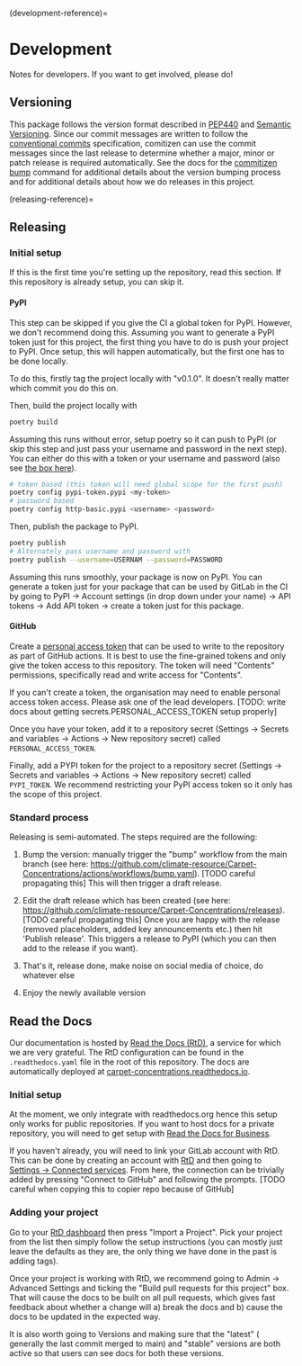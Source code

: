(development-reference)=
# Development

Notes for developers. If you want to get involved, please do!

## Versioning

This package follows the version format described in
[PEP440](https://peps.python.org/pep-0440/) and
[Semantic Versioning](https://semver.org/). Since our commit messages are
written to follow the
[conventional commits](https://www.conventionalcommits.org/en/v1.0.0/)
specification, comitizen can use the commit messages since the last release to
determine whether a major, minor or patch release is required automatically.
See the docs for the
[commitizen bump](https://commitizen-tools.github.io/commitizen/bump/)
command for additional details about the version bumping process and
[](releasing-reference) for additional details about how we do releases in
this project.

(releasing-reference)=
## Releasing

### Initial setup

If this is the first time you're setting up the repository, read this section.
If this repository is already setup, you can skip it.

#### PyPI

This step can be skipped if you give the CI a global token for PyPI. However,
we don't recommend doing this. Assuming you want to generate a PyPI token just
for this project, the first thing you have to do is push your project to PyPI.
Once setup, this will happen automatically, but the first one has to be done
locally.

To do this, firstly tag the project locally with "v0.1.0". It doesn't really
matter which commit you do this on.

Then, build the project locally with

```bash
poetry build
```

Assuming this runs without error, setup poetry so it can push to PyPI (or skip
this step and just pass your username and password in the next step). You can
either do this with a token or your username and password (also see
[the box here](https://python-poetry.org/docs/repositories/#configuring-credentials)).

```bash
# token based (this token will need global scope for the first push)
poetry config pypi-token.pypi <my-token>
# password based
poetry config http-basic.pypi <username> <password>
```

Then, publish the package to PyPI.

```bash
poetry publish
# Alternately pass username and password with
poetry publish --username=USERNAM --password=PASSWORD
```

Assuming this runs smoothly, your package is now on PyPI. You can generate a
token just for your package that can be used by GitLab in the CI by going to
PyPI -> Account settings (in drop down under your name) -> API tokens -> Add
API token -> create a token just for this package.

#### GitHub

Create a [personal access token](https://docs.github.com/en/enterprise-server@3.4/authentication/keeping-your-account-and-data-secure/managing-your-personal-access-tokens#about-personal-access-tokens)
that can be used to write to the repository as part of GitHub actions. It is best to use the fine-grained tokens and only give the token access to this repository. The token will need "Contents" permissions, specifically read and write access for "Contents".

If you can't create a token, the organisation may need to enable personal access token access. Please ask one of the lead developers.
[TODO: write docs about getting secrets.PERSONAL_ACCESS_TOKEN setup properly]

Once you have your token, add it to a repository secret (Settings ->
Secrets and variables -> Actions -> New repository secret) called
`PERSONAL_ACCESS_TOKEN`.

Finally, add a PYPI token for the project to a repository secret (Settings ->
Secrets and variables -> Actions -> New repository secret) called `PYPI_TOKEN`.
We recommend restricting your PyPI access token so it only has the scope of
this project.

### Standard process

Releasing is semi-automated. The steps required are the following:

1. Bump the version: manually trigger the "bump" workflow from the main branch
   (see here:
   https://github.com/climate-resource/Carpet-Concentrations/actions/workflows/bump.yaml).
   [TODO careful propagating this]
   This will then trigger a draft release.

1. Edit the draft release which has been created
   (see here:
   https://github.com/climate-resource/Carpet-Concentrations/releases).
   [TODO careful propagating this]
   Once you are happy with the release (removed placeholders, added key
   announcements etc.) then hit 'Publish release'. This triggers a release to
   PyPI (which you can then add to the release if you want).

1. That's it, release done, make noise on social media of choice, do whatever
   else

1. Enjoy the newly available version

## Read the Docs

Our documentation is hosted by
[Read the Docs (RtD)](https://www.readthedocs.org/), a service for which we are
very grateful. The RtD configuration can be found in the `.readthedocs.yaml`
file in the root of this repository. The docs are automatically
deployed at
[carpet-concentrations.readthedocs.io](https://carpet-concentrations.readthedocs.io/en/latest/).

### Initial setup

At the moment, we only integrate with readthedocs.org hence this setup only
works for public repositories. If you want to host docs for a private
repository, you will need to get setup with
[Read the Docs for Business](https://about.readthedocs.com/about/).

If you haven't already, you will need to link your GitLab account with RtD.
This can be done by creating an account with [RtD](https://readthedocs.org/)
and then going to
[Settings -> Connected services](https://readthedocs.org/accounts/social/connections/).
From here, the connection can be trivially added by pressing
"Connect to GitHub" and following the prompts. [TODO careful when copying this to copier repo because of GitHub]

### Adding your project

Go to your [RtD dashboard](https://readthedocs.org/dashboard/) then press
"Import a Project". Pick your project from the list then simply follow the
setup instructions (you can mostly just leave the defaults as they are, the
only thing we have done in the past is adding tags).

Once your project is working with RtD, we recommend going to Admin -> Advanced
Settings and ticking the "Build pull requests for this project" box. That will
cause the docs to be built on all pull requests, which gives fast feedback
about whether a change will a) break the docs and b) cause the docs to be
updated in the expected way.

It is also worth going to Versions and making sure that the "latest" (
generally the last commit merged to main) and "stable" versions are both
active so that users can see docs for both these versions.
